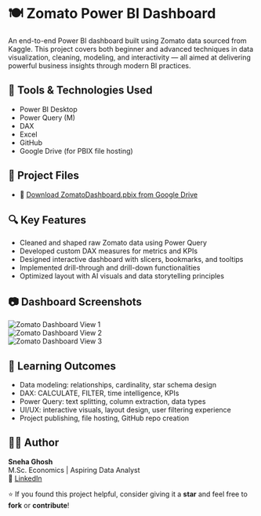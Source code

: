 # 🍽️ Zomato Power BI Dashboard

An end-to-end Power BI dashboard built using Zomato data sourced from Kaggle. This project covers both beginner and advanced techniques in data visualization, cleaning, modeling, and interactivity — all aimed at delivering powerful business insights through modern BI practices.


## 🔧 Tools & Technologies Used
- Power BI Desktop
- Power Query (M)
- DAX
- Excel
- GitHub
- Google Drive (for PBIX file hosting)


## 📁 Project Files
- 🔗 [Download ZomatoDashboard.pbix from Google Drive](https://drive.google.com/file/d/13at3x_Dztv8Xv42JdW7eQt_DLY90-d0p/view?usp=drivesdk)  


## 🔍 Key Features
- Cleaned and shaped raw Zomato data using Power Query
- Developed custom DAX measures for metrics and KPIs
- Designed interactive dashboard with slicers, bookmarks, and tooltips
- Implemented drill-through and drill-down functionalities
- Optimized layout with AI visuals and data storytelling principles


## 📷 Dashboard Screenshots

![Zomato Dashboard View 1](https://github.com/snehez/zomato-powerbi-dashboard/commit/4815)  
![Zomato Dashboard View 2](https://github.com/snehez/zomato-powerbi-dashboard/commit/0d8f9a26d59f4a20560f6c964657da4a52df36b1)  
![Zomato Dashboard View 3]()


## 🧠 Learning Outcomes
- Data modeling: relationships, cardinality, star schema design
- DAX: CALCULATE, FILTER, time intelligence, KPIs
- Power Query: text splitting, column extraction, data types
- UI/UX: interactive visuals, layout design, user filtering experience
- Project publishing, file hosting, GitHub repo creation


## 🙋‍♀️ Author  
**Sneha Ghosh**  
M.Sc. Economics | Aspiring Data Analyst  
🔗 [LinkedIn](https://www.linkedin.com/in/sneha-ghosh-98aaa9337)


⭐ If you found this project helpful, consider giving it a **star** and feel free to **fork** or **contribute**!
